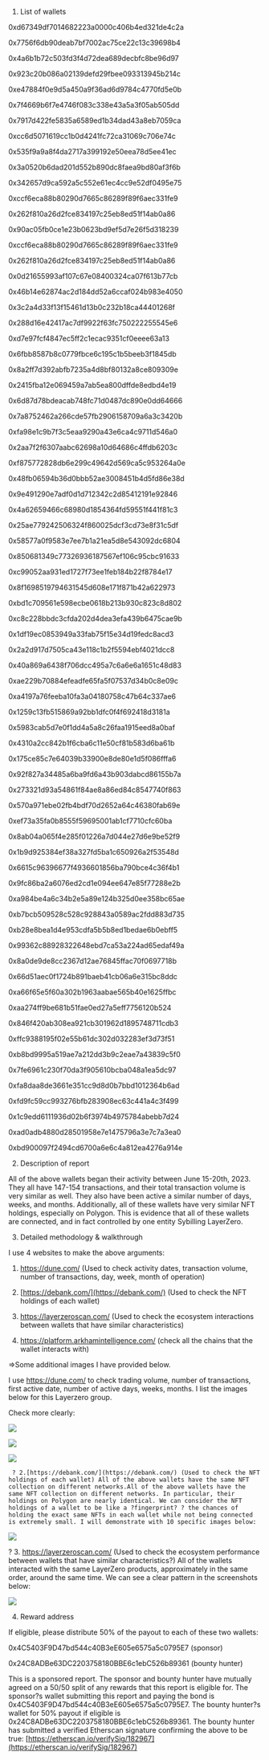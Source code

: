 1. List of wallets

0xd67349df7014682223a0000c406b4ed321de4c2a

0x7756f6db90deab7bf7002ac75ce22c13c39698b4

0x4a6b1b72c503fd3f4d72dea689decbfc8be96d97

0x923c20b086a02139defd29fbee093313945b214c

0xe47884f0e9d5a450a9f36ad6d9784c4770fd5e0b

0x7f4669b6f7e4746f083c338e43a5a3f05ab505dd

0x7917d422fe5835a6589ed1b34dad43a8eb7059ca

0xcc6d5071619cc1b0d4241fc72ca31069c706e74c

0x535f9a9a8f4da2717a399192e50eea78d5ee41ec

0x3a0520b6dad201d552b890dc8faea9bd80af3f6b

0x342657d9ca592a5c552e61ec4cc9e52df0495e75

0xccf6eca88b80290d7665c86289f89f6aec331fe9

0x262f810a26d2fce834197c25eb8ed51f14ab0a86

0x90ac05fb0ce1e23b0623bd9ef5d7e26f5d318239

0xccf6eca88b80290d7665c86289f89f6aec331fe9

0x262f810a26d2fce834197c25eb8ed51f14ab0a86

0x0d21655993af107c67e08400324ca07f613b77cb

0x46b14e62874ac2d184dd52a6ccaf024b983e4050

0x3c2a4d33f13f15461d13b0c232b18ca44401268f

0x288d16e42417ac7df9922f63fc750222255545e6

0xd7e97fcf4847ec5ff2c1ecac9351cf0eeee63a13

0x6fbb8587b8c0779fbce6c195c1b5beeb3f1845db

0x8a2ff7d392abfb7235a4d8bf80132a8ce809309e

0x2415fba12e069459a7ab5ea800dffde8edbd4e19

0x6d87d78bdeacab748fc71d0487dc890e0dd64666

0x7a8752462a266cde57fb2906158709a6a3c3420b

0xfa98e1c9b7f3c5eaa9290a43e6ca4c9711d546a0

0x2aa7f2f6307aabc62698a10d64686c4ffdb6203c

0xf875772828db6e299c49642d569ca5c953264a0e

0x48fb06594b36d0bbb52ae3008451b4d5fd86e38d

0x9e491290e7adf0d1d712342c2d85412191e92846

0x4a62659466c68980d1854364fd59551f441f81c3

0x25ae779242506324f860025dcf3cd73e8f31c5df

0x58577a0f9583e7ee7b1a21ea5d8e543092dc6804

0x850681349c77326936187567ef106c95cbc91633

0xc99052aa931ed1727f73ee1feb184b22f8784e17

0x8f1698519794631545d608e171f871b42a622973

0xbd1c709561e598ecbe0618b213b930c823c8d802

0xc8c228bbdc3cfda202d4dea3efa439b6475cae9b

0x1df19ec0853949a33fab75f15e34d19fedc8acd3

0x2a2d917d7505ca43e118c1b2f5594ebf4021dcc8

0x40a869a6438f706dcc495a7c6a6e6a1651c48d83

0xae229b70884efeadfe65fa5f07537d34b0c8e09c

0xa4197a76feeba10fa3a04180758c47b64c337ae6

0x1259c13fb515869a92bb1dfc0f4f692418d3181a

0x5983cab5d7e0f1dd4a5a8c26faa1915eed8a0baf

0x4310a2cc842b1f6cba6c11e50cf81b583d6ba61b

0x175ce85c7e64039b33900e8de80e1d5f086fffa6

0x92f827a34485a6ba9fd6a43b903dabcd86155b7a

0x273321d93a54861f84ae8a86ed84c8547740f863

0x570a971ebe02fb4bdf70d2652a64c46380fab69e

0xef73a35fa0b8555f59695001ab1cf7710cfc60ba

0x8ab04a065f4e285f01226a7d044e27d6e9be52f9

0x1b9d925384ef38a327fd5ba1c650926a2f53548d

0x6615c96396677f4936601856ba790bce4c36f4b1

0x9fc86ba2a6076ed2cd1e094ee647e85f77288e2b

0xa984be4a6c34b2e5a89e124b325d0ee358bc65ae

0xb7bcb509528c528c928843a0589ac2fdd883d735

0xb28e8bea1d4e953cdfa5b5b8ed1bedae6b0ebff5

0x99362c88928322648ebd7ca53a224ad65edaf49a

0x8a0de9de8cc2367d12ae76845ffac70f0697718b

0x66d51aec0f1724b891baeb41cb06a6e315bc8ddc

0xa66f65e5f60a302b1963aabae565b40e1625ffbc

0xaa274ff9be681b51fae0ed27a5eff7756120b524

0x846f420ab308ea921cb301962d1895748711cdb3

0xffc9388195f02e55b61dc302d032283ef3d73f51

0xb8bd9995a519ae7a212dd3b9c2eae7a43839c5f0

0x7fe6961c230f70da3f905610bcba048a1ea5dc97

0xfa8daa8de3661e351cc9d8d0b7bbd1012364b6ad

0xfd9fc59cc993276bfb283908ec63c441a4c3f499

0x1c9edd6111936d02b6f3974b4975784abebb7d24

0xad0adb4880d28501958e7e1475796a3e7c7a3ea0

0xbd900097f2494cd6700a6e6c4a812ea4276a914e

2. Description of report



All of the above wallets began their activity between June 15-20th, 2023. They all have 147-154 transactions, and their total transaction volume is very similar as well. They also have been active a similar number of days, weeks, and months.  Additionally, all of these wallets have very similar NFT holdings, especially on Polygon. This is evidence that all of these wallets are connected, and in fact controlled by one entity Sybilling LayerZero.

3. Detailed methodology & walkthrough

I use 4 websites to make the above arguments:

1. https://dune.com/ (Used to check activity dates, transaction volume, number of transactions, day, week, month of operation)

2. [https://debank.com/](https://debank.com/) (Used to check the NFT holdings of each wallet)

3. https://layerzeroscan.com/ (Used to check the ecosystem interactions between wallets that have similar characteristics)

4. https://platform.arkhamintelligence.com/ (check all the chains that the wallet interacts with)

=>Some additional images I have provided below.

I use https://dune.com/ to check trading volume, number of transactions, first active date, number of active days, weeks, months. I list the images below for this Layerzero group.

Check more clearly:

![](/images/gmv_Image_1.png)

![](/images/FIO_Image_2.png)

![](/images/ytz_Image_70.png)

     ? 2.[https://debank.com/](https://debank.com/) (Used to check the NFT holdings of each wallet) All of the above wallets have the same NFT collection on different networks.All of the above wallets have the same NFT collection on different networks. In particular, their holdings on Polygon are nearly identical. We can consider the NFT holdings of a wallet to be like a ?fingerprint? ? the chances of holding the exact same NFTs in each wallet while not being connected is extremely small. I will demonstrate with 10 specific images below:

![](/images/VDT_Image_80.png)



? 3. https://layerzeroscan.com/ (Used to check the ecosystem performance between wallets that have similar characteristics?) All of the wallets interacted with the same LayerZero products, approximately in the same order, around the same time. We can see a clear pattern in the screenshots below:

![](/images/8a6_Image_86.png)

4. Reward address

If eligible, please distribute 50% of the payout to each of these two wallets:

0x4C5403F9D47bd544c40B3eE605e6575a5c0795E7 (sponsor)

0x24C8ADBe63DC2203758180BBE6c1ebC526b89361 (bounty hunter)

This is a sponsored report. The sponsor and bounty hunter have mutually agreed on a 50/50 split of any rewards that this report is eligible for. The sponsor?s wallet submitting this report and paying the bond is 0x4C5403F9D47bd544c40B3eE605e6575a5c0795E7. The bounty hunter?s wallet for 50% payout if eligible is 0x24C8ADBe63DC2203758180BBE6c1ebC526b89361. The bounty hunter has submitted a verified Etherscan signature confirming the above to be true: [https://etherscan.io/verifySig/182967](https://etherscan.io/verifySig/182967)
